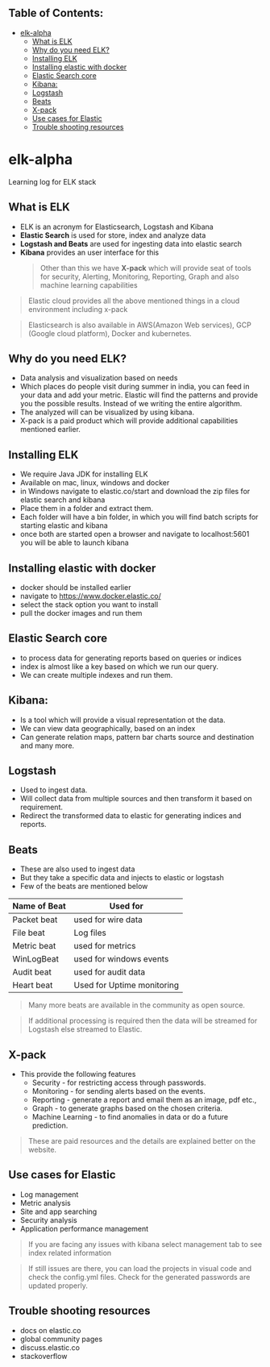 ## Table of Contents:
- [elk-alpha](#elk-alpha)
  - [What is ELK](#what-is-elk)
  - [Why do you need ELK?](#why-do-you-need-elk)
  - [Installing ELK](#installing-elk)
  - [Installing elastic with docker](#installing-elastic-with-docker)
  - [Elastic Search core](#elastic-search-core)
  - [Kibana:](#kibana)
  - [Logstash](#logstash)
  - [Beats](#beats)
  - [X-pack](#x-pack)
  - [Use cases for Elastic](#use-cases-for-elastic)
  - [Trouble shooting resources](#trouble-shooting-resources)

# elk-alpha

Learning log for ELK stack

## What is ELK

- ELK is an acronym for Elasticsearch, Logstash and Kibana
- **Elastic Search** is used for store, index and analyze data
- **Logstash and Beats** are used for ingesting data into elastic search
- **Kibana** provides an user interface for this
  > Other than this we have **X-pack** which will provide seat of tools for security, Alerting, Monitoring, Reporting, Graph and also machine learning capabilities

> Elastic cloud provides all the above mentioned things in a cloud environment including x-pack

> Elasticsearch is also available in AWS(Amazon Web services), GCP (Google cloud platform), Docker and kubernetes.

## Why do you need ELK?

- Data analysis and visualization based on needs
- Which places do people visit during summer in india, you can feed in your data and add your metric. Elastic will find the patterns and provide you the possible results. Instead of we writing the entire algorithm.
- The analyzed will can be visualized by using kibana.
- X-pack is a paid product which will provide additional capabilities mentioned earlier.

## Installing ELK

- We require Java JDK for installing ELK
- Available on mac, linux, windows and docker
- in Windows navigate to elastic.co/start and download the zip files for elastic search and kibana
- Place them in a folder and extract them.
- Each folder will have a bin folder, in which you will find batch scripts for starting elastic and kibana
- once both are started open a browser and navigate to localhost:5601 you will be able to launch kibana

## Installing elastic with docker

- docker should be installed earlier
- navigate to https://www.docker.elastic.co/
- select the stack option you want to install
- pull the docker images and run them

## Elastic Search core

- to process data for generating reports based on queries or indices
- index is almost like a key based on which we run our query.
- We can create multiple indexes and run them.

## Kibana:

- Is a tool which will provide a visual representation ot the data.
- We can view data geographically, based on an index
- Can generate relation maps, pattern bar charts source and destination and many more.

## Logstash

- Used to ingest data.
- Will collect data from multiple sources and then transform it based on requirement.
- Redirect the transformed data to elastic for generating indices and reports.

## Beats

- These are also used to ingest data
- But they take a specific data and injects to elastic or logstash
- Few of the beats are mentioned below

| Name of Beat | Used for                   |
| ------------ | -------------------------- |
| Packet beat  | used for wire data         |
| File beat    | Log files                  |
| Metric beat  | used for metrics           |
| WinLogBeat   | used for windows events    |
| Audit beat   | used for audit data        |
| Heart beat   | Used for Uptime monitoring |

> Many more beats are available in the community as open source.

> If additional processing is required then the data will be streamed for Logstash else streamed to Elastic.

## X-pack

- This provide the following features
  - Security - for restricting access through passwords.
  - Monitoring - for sending alerts based on the events.
  - Reporting - generate a report and email them as an image, pdf etc.,
  - Graph - to generate graphs based on the chosen criteria.
  - Machine Learning - to find anomalies in data or do a future prediction.

> These are paid resources and the details are explained better on the website.

## Use cases for Elastic
- Log management
- Metric analysis
- Site and app searching
- Security analysis
- Application performance management

> If you are facing any issues with kibana select management tab to see index related information

> If still issues are there, you can load the projects in visual code and check the config.yml files. Check for the generated passwords are updated properly.

## Trouble shooting resources
- docs on elastic.co
- global community pages
- discuss.elastic.co
- stackoverflow